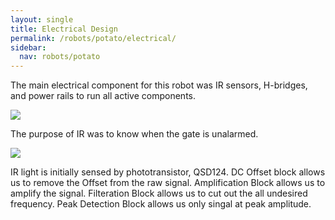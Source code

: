 ```yaml
---
layout: single
title: Electrical Design
permalink: /robots/potato/electrical/
sidebar:
  nav: robots/potato
---
```


The main electrical component for this robot was IR sensors, H-bridges, and power rails to run all active components.

![][ir detector]

The purpose of IR was to know when the gate is unalarmed.

![][ir diagram]

IR light is initially sensed by phototransistor, QSD124. DC Offset block allows us to remove the Offset from the raw signal. Amplification Block allows us to amplify the signal. Filteration Block allows us to cut out the all undesired frequency. Peak Detection Block allows us only singal at peak amplitude.

[ir detector]: /assets/images/robots/potato/FirstIRDetector.jpg
[ir diagram]: /assets/images/robots/potato/IRSensor_Diagram.PNG
